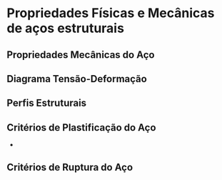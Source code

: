# Propriedades Físicas e Mecânicas de aços estruturais

## Propriedades Mecânicas do Aço

## Diagrama Tensão-Deformação

## Perfis Estruturais

## Critérios de Plastificação do Aço
-
## Critérios de Ruptura do Aço